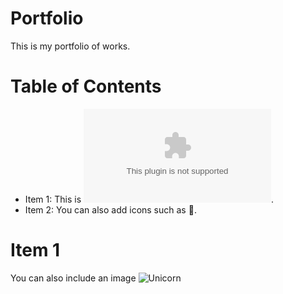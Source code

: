 # Portfolio
This is my portfolio of works.

# Table of Contents
* Item 1: This is ![something](www.google.com).
* Item 2: You can also add icons such as :school_satchel:.


# Item 1
You can also include an image
![Unicorn](https://blog.yellowoctopus.com.au/wp-content/uploads/2019/06/yellow-octopus-unicorn-facts.jpg)